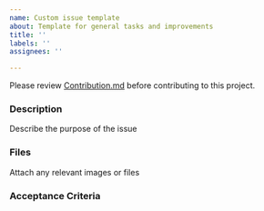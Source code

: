 ```yaml
---
name: Custom issue template
about: Template for general tasks and improvements
title: ''
labels: ''
assignees: ''

---
```


Please review [Contribution.md](https://github.com/nasa/cmr-graphql/blob/master/CONTRIBUTING.md) before contributing to this project.

### Description
Describe the purpose of the issue

### Files
Attach any relevant images or files

### Acceptance Criteria
